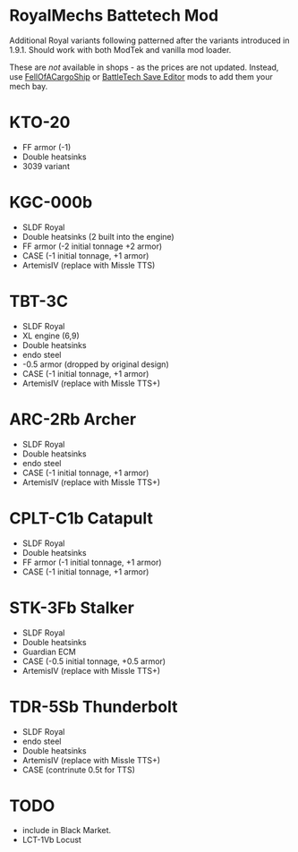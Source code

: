 # RoyalMechs Battetech Mod
Additional Royal variants following patterned after the variants
introduced in 1.9.1. Should work with both ModTek and vanilla mod loader.

These are _not_ available in shops - as the prices are not updated.
Instead, use [FellOfACargoShip] or [BattleTech Save Editor] mods to add them 
your mech bay.

# KTO-20
* FF armor (-1)
* Double heatsinks
* 3039 variant

# KGC-000b
* SLDF Royal
* Double heatsinks (2 built into the engine)
* FF armor (-2 initial tonnage +2 armor)
* CASE (-1 initial tonnage, +1 armor)
* ArtemisIV (replace with Missle TTS)

# TBT-3C
* SLDF Royal
* XL engine (6,9)
* Double heatsinks
* endo steel
* -0.5 armor (dropped by original design)
* CASE (-1 initial tonnage, +1 armor)
* ArtemisIV (replace with Missle TTS+)

# ARC-2Rb Archer
* SLDF Royal
* Double heatsinks
* endo steel
* CASE (-1 initial tonnage, +1 armor)
* ArtemisIV (replace with Missle TTS+)

# CPLT-C1b Catapult
* SLDF Royal
* Double heatsinks
* FF armor (-1 initial tonnage, +1 armor)
* CASE (-1 initial tonnage, +1 armor)

# STK-3Fb Stalker 
* SLDF Royal
* Double heatsinks
* Guardian ECM
* CASE (-0.5 initial tonnage, +0.5 armor)
* ArtemisIV (replace with Missle TTS+)

# TDR-5Sb Thunderbolt
* SLDF Royal
* endo steel
* Double heatsinks
* ArtemisIV (replace with Missle TTS+)
* CASE (contrinute 0.5t for TTS)

# TODO
* include in Black Market.
* LCT-1Vb Locust

[FellOfACargoShip]: https://www.nexusmods.com/battletech/mods/532
[BattleTech Save Editor]: https://www.nexusmods.com/battletech/mods/408
